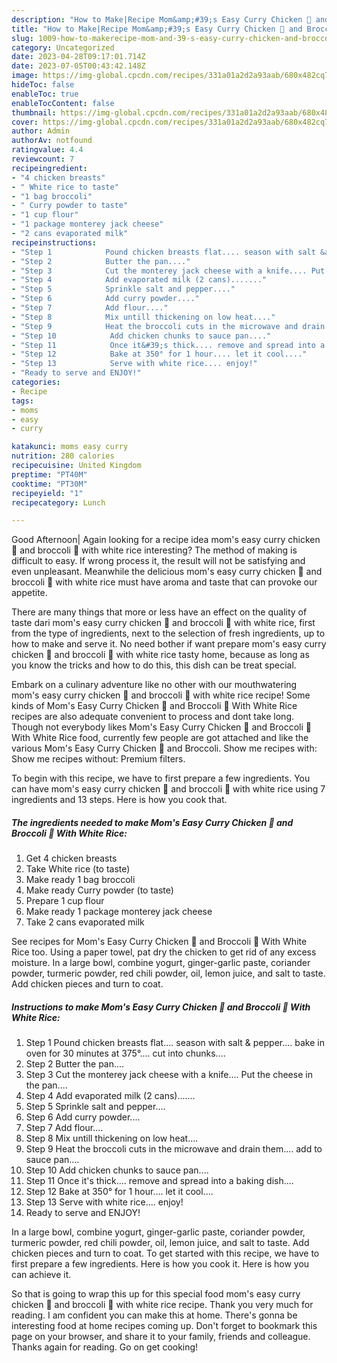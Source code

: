 ```yaml
---
description: "How to Make|Recipe Mom&amp;#39;s Easy Curry Chicken 🍗 and Broccoli 🥦 With White Rice {That is Simple"
title: "How to Make|Recipe Mom&amp;#39;s Easy Curry Chicken 🍗 and Broccoli 🥦 With White Rice {That is Simple"
slug: 1009-how-to-makerecipe-mom-and-39-s-easy-curry-chicken-and-broccoli-with-white-rice-that-is-simple
category: Uncategorized
date: 2023-04-28T09:17:01.714Z
date: 2023-07-05T00:43:42.148Z
image: https://img-global.cpcdn.com/recipes/331a01a2d2a93aab/680x482cq70/moms-easy-curry-chicken-and-broccoli-with-white-rice-recipe-main-photo.jpg
hideToc: false
enableToc: true
enableTocContent: false
thumbnail: https://img-global.cpcdn.com/recipes/331a01a2d2a93aab/680x482cq70/moms-easy-curry-chicken-and-broccoli-with-white-rice-recipe-main-photo.jpg
cover: https://img-global.cpcdn.com/recipes/331a01a2d2a93aab/680x482cq70/moms-easy-curry-chicken-and-broccoli-with-white-rice-recipe-main-photo.jpg
author: Admin
authorAv: notfound
ratingvalue: 4.4
reviewcount: 7
recipeingredient:
- "4 chicken breasts"
- " White rice to taste"
- "1 bag broccoli"
- " Curry powder to taste"
- "1 cup flour"
- "1 package monterey jack cheese"
- "2 cans evaporated milk"
recipeinstructions:
- "Step 1            Pound chicken breasts flat.... season with salt &amp; pepper.... bake in oven for 30 minutes at 375°.... cut into chunks...."
- "Step 2            Butter the pan...."
- "Step 3            Cut the monterey jack cheese with a knife.... Put the cheese in the pan...."
- "Step 4            Add evaporated milk (2 cans)......."
- "Step 5            Sprinkle salt and pepper...."
- "Step 6            Add curry powder...."
- "Step 7            Add flour...."
- "Step 8            Mix untill thickening on low heat...."
- "Step 9            Heat the broccoli cuts in the microwave and drain them.... add to sauce pan...."
- "Step 10            Add chicken chunks to sauce pan...."
- "Step 11            Once it&#39;s thick.... remove and spread into a baking dish...."
- "Step 12            Bake at 350° for 1 hour.... let it cool...."
- "Step 13            Serve with white rice.... enjoy!"
- "Ready to serve and ENJOY!"
categories:
- Recipe
tags:
- moms
- easy
- curry

katakunci: moms easy curry 
nutrition: 280 calories
recipecuisine: United Kingdom
preptime: "PT40M"
cooktime: "PT30M"
recipeyield: "1"
recipecategory: Lunch

---
```



Good Afternoon| Again looking for a recipe idea mom&#39;s easy curry chicken 🍗 and broccoli 🥦 with white rice interesting? The method of making is difficult to easy. If wrong process it, the result will not be satisfying and even unpleasant. Meanwhile the delicious mom&#39;s easy curry chicken 🍗 and broccoli 🥦 with white rice must have aroma and taste that can provoke our appetite.






There are many things that more or less have an effect on the quality of taste dari mom&#39;s easy curry chicken 🍗 and broccoli 🥦 with white rice, first from the type of ingredients, next to the selection of fresh ingredients, up to how to make and serve it. No need bother if want prepare mom&#39;s easy curry chicken 🍗 and broccoli 🥦 with white rice tasty home, because as long as you know the tricks and how to do this, this dish can be treat  special.


Embark on a culinary adventure like no other with our mouthwatering mom&#39;s easy curry chicken 🍗 and broccoli 🥦 with white rice recipe! Some kinds of Mom&#39;s Easy Curry Chicken 🍗 and Broccoli 🥦 With White Rice recipes are also adequate convenient to process and dont take long. Though not everybody likes Mom&#39;s Easy Curry Chicken 🍗 and Broccoli 🥦 With White Rice food, currently few people are got attached and like the various Mom&#39;s Easy Curry Chicken 🍗 and Broccoli. Show me recipes with: Show me recipes without: Premium filters.


To begin with this recipe, we have to first prepare a few ingredients. You can have mom&#39;s easy curry chicken 🍗 and broccoli 🥦 with white rice using 7 ingredients and 13 steps. Here is how you cook that.

<!--inarticleads1-->

##### The ingredients needed to make Mom&#39;s Easy Curry Chicken 🍗 and Broccoli 🥦 With White Rice:

1. Get 4 chicken breasts
1. Take  White rice (to taste)
1. Make ready 1 bag broccoli
1. Make ready  Curry powder (to taste)
1. Prepare 1 cup flour
1. Make ready 1 package monterey jack cheese
1. Take 2 cans evaporated milk


See recipes for Mom&#39;s Easy Curry Chicken 🍗 and Broccoli 🥦 With White Rice too. Using a paper towel, pat dry the chicken to get rid of any excess moisture. In a large bowl, combine yogurt, ginger-garlic paste, coriander powder, turmeric powder, red chili powder, oil, lemon juice, and salt to taste. Add chicken pieces and turn to coat. 

<!--inarticleads2-->

##### Instructions to make Mom&#39;s Easy Curry Chicken 🍗 and Broccoli 🥦 With White Rice:

1. Step 1            Pound chicken breasts flat.... season with salt &amp; pepper.... bake in oven for 30 minutes at 375°.... cut into chunks....
1. Step 2            Butter the pan....
1. Step 3            Cut the monterey jack cheese with a knife.... Put the cheese in the pan....
1. Step 4            Add evaporated milk (2 cans).......
1. Step 5            Sprinkle salt and pepper....
1. Step 6            Add curry powder....
1. Step 7            Add flour....
1. Step 8            Mix untill thickening on low heat....
1. Step 9            Heat the broccoli cuts in the microwave and drain them.... add to sauce pan....
1. Step 10            Add chicken chunks to sauce pan....
1. Step 11            Once it&#39;s thick.... remove and spread into a baking dish....
1. Step 12            Bake at 350° for 1 hour.... let it cool....
1. Step 13            Serve with white rice.... enjoy!
1. Ready to serve and ENJOY!

In a large bowl, combine yogurt, ginger-garlic paste, coriander powder, turmeric powder, red chili powder, oil, lemon juice, and salt to taste. Add chicken pieces and turn to coat. To get started with this recipe, we have to first prepare a few ingredients. Here is how you cook it. Here is how you can achieve it. 

So that is going to wrap this up for this special food mom&#39;s easy curry chicken 🍗 and broccoli 🥦 with white rice recipe. Thank you very much for reading. I am confident you can make this at home. There's gonna be interesting food at home recipes coming up. Don't forget to bookmark this page on your browser, and share it to your family, friends and colleague. Thanks again for reading. Go on get cooking!
